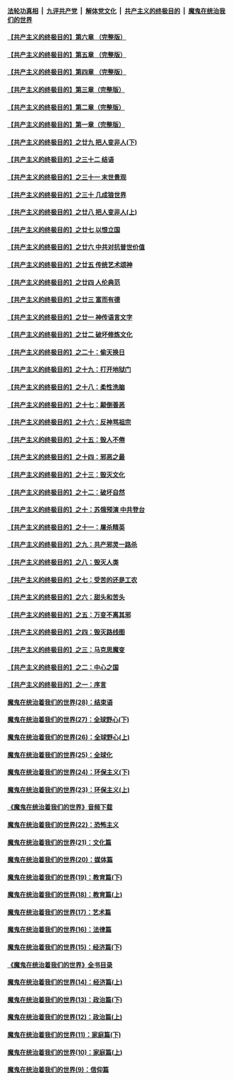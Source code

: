 ####  [法轮功真相](../../../../basic/blob/master/README.md?t=04011901) &nbsp;|&nbsp; [九评共产党](../../../../9ping.md/blob/master/README.md?t=04011901) &nbsp;|&nbsp; [解体党文化](../../../../jtdwh.md/blob/master/README.md?t=04011901)  &nbsp;|&nbsp; [共产主义的终极目的](../../../../gczydzjmd.md/blob/master/README.md?t=04011901) &nbsp;|&nbsp; [魔鬼在统治我们的世界](../../../../mgztzwmdsj.md/blob/master/README.md?t=04011901) 

#### [【共产主义的终极目的】第六章 （完整版）](../pages/nsc422/n11428913.md?t=04011901) 

#### [【共产主义的终极目的】第五章 （完整版）](../pages/nsc422/n11428912.md?t=04011901) 

#### [【共产主义的终极目的】第四章 （完整版）](../pages/nsc422/n11428907.md?t=04011901) 

#### [【共产主义的终极目的】第三章（完整版）](../pages/nsc422/n11428848.md?t=04011901) 

#### [【共产主义的终极目的】第二章（完整版）](../pages/nsc422/n11428831.md?t=04011901) 

#### [【共产主义的终极目的】第一章（完整版）](../pages/nsc422/n11417651.md?t=04011901) 

#### [【共产主义的终极目的】之廿九 把人变非人(下)](../pages/nsc422/n11344140.md?t=04011901) 

#### [【共产主义的终极目的】之三十二 结语](../pages/nsc422/n11360535.md?t=04011901) 

#### [【共产主义的终极目的】之三十一 末世景观](../pages/nsc422/n11351129.md?t=04011901) 

#### [【共产主义的终极目的】之三十 几成狼世界](../pages/nsc422/n11348280.md?t=04011901) 

#### [【共产主义的终极目的】之廿八 把人变非人(上)](../pages/nsc422/n11340492.md?t=04011901) 

#### [【共产主义的终极目的】之廿七 以恨立国](../pages/nsc422/n11336944.md?t=04011901) 

#### [【共产主义的终极目的】之廿六 中共对抗普世价值](../pages/nsc422/n11324785.md?t=04011901) 

#### [【共产主义的终极目的】之廿五 传统艺术颂神](../pages/nsc422/n11296396.md?t=04011901) 

#### [【共产主义的终极目的】之廿四 人伦典范](../pages/nsc422/n11296397.md?t=04011901) 

#### [【共产主义的终极目的】之廿三 富而有德](../pages/nsc422/n11283598.md?t=04011901) 

#### [【共产主义的终极目的】之廿一 神传语言文字](../pages/nsc422/n11263265.md?t=04011901) 

#### [【共产主义的终极目的】之廿二 破坏修炼文化](../pages/nsc422/n11245728.md?t=04011901) 

#### [【共产主义的终极目的】之二十：偷天换日](../pages/nsc422/n11238846.md?t=04011901) 

#### [【共产主义的终极目的】之十九：打开地狱门](../pages/nsc422/n11206376.md?t=04011901) 

#### [【共产主义的终极目的】之十八：柔性洗脑](../pages/nsc422/n11199994.md?t=04011901) 

#### [【共产主义的终极目的】之十七：颠倒善恶](../pages/nsc422/n11179782.md?t=04011901) 

#### [【共产主义的终极目的】之十六：反神骂祖宗](../pages/nsc422/n11166798.md?t=04011901) 

#### [【共产主义的终极目的】之十五：毁人不倦](../pages/nsc422/n11166792.md?t=04011901) 

#### [【共产主义的终极目的】之十四：邪恶之最](../pages/nsc422/n11150249.md?t=04011901) 

#### [【共产主义的终极目的】之十三：毁灭文化](../pages/nsc422/n11135227.md?t=04011901) 

#### [【共产主义的终极目的】之十二：破坏自然](../pages/nsc422/n11135214.md?t=04011901) 

#### [【共产主义的终极目的】之十：苏俄预演 中共登台](../pages/nsc422/n11118424.md?t=04011901) 

#### [【共产主义的终极目的】之十一：屠杀精英](../pages/nsc422/n11118442.md?t=04011901) 

#### [【共产主义的终极目的】之九：共产邪灵一路杀](../pages/nsc422/n11114139.md?t=04011901) 

#### [【共产主义的终极目的】之八：毁灭人类](../pages/nsc422/n11108503.md?t=04011901) 

#### [【共产主义的终极目的】之七：受苦的还是工农](../pages/nsc422/n11101809.md?t=04011901) 

#### [【共产主义的终极目的】之六：甜头和苦头](../pages/nsc422/n11096971.md?t=04011901) 

#### [【共产主义的终极目的】之五：万变不离其邪](../pages/nsc422/n11091285.md?t=04011901) 

#### [【共产主义的终极目的】之四：毁灭路线图](../pages/nsc422/n11086284.md?t=04011901) 

#### [【共产主义的终极目的】之三：马克思魔变](../pages/nsc422/n11061941.md?t=04011901) 

#### [【共产主义的终极目的】之二：中心之国](../pages/nsc422/n11047728.md?t=04011901) 

#### [【共产主义的终极目的】之一：序言](../pages/nsc422/n11086077.md?t=04011901) 

#### [魔鬼在统治着我们的世界(28)：结束语](../pages/nsc422/n10936246.md?t=04011901) 

#### [魔鬼在统治着我们的世界(27)：全球野心(下)](../pages/nsc422/n10928319.md?t=04011901) 

#### [魔鬼在统治着我们的世界(26)：全球野心(上)](../pages/nsc422/n10900318.md?t=04011901) 

#### [魔鬼在统治着我们的世界(25)：全球化](../pages/nsc422/n10788205.md?t=04011901) 

#### [魔鬼在统治着我们的世界(24)：环保主义(下)](../pages/nsc422/n10695307.md?t=04011901) 

#### [魔鬼在统治着我们的世界(23)：环保主义(上)](../pages/nsc422/n10688613.md?t=04011901) 

#### [《魔鬼在统治着我们的世界》音频下载](../pages/nsc422/n10635553.md?t=04011901) 

#### [魔鬼在统治着我们的世界(22)：恐怖主义](../pages/nsc422/n10614727.md?t=04011901) 

#### [魔鬼在统治着我们的世界(21)：文化篇](../pages/nsc422/n10597706.md?t=04011901) 

#### [魔鬼在统治着我们的世界(20)：媒体篇](../pages/nsc422/n10586579.md?t=04011901) 

#### [魔鬼在统治着我们的世界(19)：教育篇(下)](../pages/nsc422/n10564808.md?t=04011901) 

#### [魔鬼在统治着我们的世界(18)：教育篇(上)](../pages/nsc422/n10526970.md?t=04011901) 

#### [魔鬼在统治着我们的世界(17)：艺术篇](../pages/nsc422/n10499093.md?t=04011901) 

#### [魔鬼在统治着我们的世界(16)：法律篇](../pages/nsc422/n10485969.md?t=04011901) 

#### [魔鬼在统治着我们的世界(15)：经济篇(下)](../pages/nsc422/n10469975.md?t=04011901) 

#### [《魔鬼在统治着我们的世界》全书目录](../pages/nsc422/n10464261.md?t=04011901) 

#### [魔鬼在统治着我们的世界(14)：经济篇(上)](../pages/nsc422/n10457370.md?t=04011901) 

#### [魔鬼在统治着我们的世界(13)：政治篇(下)](../pages/nsc422/n10448270.md?t=04011901) 

#### [魔鬼在统治着我们的世界(12)：政治篇(上)](../pages/nsc422/n10444576.md?t=04011901) 

#### [魔鬼在统治着我们的世界(11)：家庭篇(下)](../pages/nsc422/n10440961.md?t=04011901) 

#### [魔鬼在统治着我们的世界(10)：家庭篇(上)](../pages/nsc422/n10435448.md?t=04011901) 

#### [魔鬼在统治着我们的世界(9)：信仰篇](../pages/nsc422/n10432159.md?t=04011901) 

